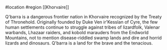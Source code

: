 #location #region [[Khorvaire]]

Q'barra is a dangerous frontier nation in Khorvaire recognized by the Treaty of Thronehold. Originally founded by Duke Ven ir'Kesslan of Cyre, the few human settlements continue to struggle against tribes of lizardfolk, Valenar warbands, Lhazaar raiders, and kobold marauders from the Endworld Mountains, not to mention disease-riddled swamp lands and dire and horrid lizards and dinosaurs. Q'barra is a land for the brave and the tenacious.